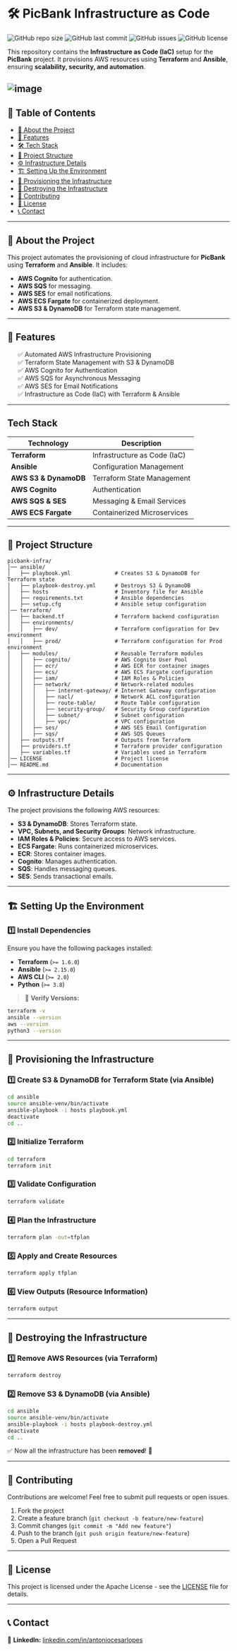 # 🛠️ PicBank Infrastructure as Code

![GitHub repo size](https://img.shields.io/github/repo-size/antoniocesarlopes/picbank-iac)
![GitHub last commit](https://img.shields.io/github/last-commit/antoniocesarlopes/picbank-iac)
![GitHub issues](https://img.shields.io/github/issues/antoniocesarlopes/picbank-iac)
![GitHub license](https://img.shields.io/github/license/antoniocesarlopes/picbank-iac)

This repository contains the **Infrastructure as Code (IaC)** setup for the **PicBank** project.
It provisions AWS resources using **Terraform** and **Ansible**, ensuring **scalability, security, and automation**.

![image](logo.jpg)
---

## 📌 **Table of Contents**
- [📜 About the Project](#-about-the-project)
- [🚀 Features](#-features)
- [🛠️ Tech Stack](#-tech-stack)
- [📂 Project Structure](#-project-structure)
- [⚙️ Infrastructure Details](#-infrastructure-details)
- [🏗️ Setting Up the Environment](#-setting-up-the-environment)
- [🚀 Provisioning the Infrastructure](#-provisioning-the-infrastructure)
- [🧹 Destroying the Infrastructure](#-destroying-the-infrastructure)
- [🤝 Contributing](#-contributing)
- [📜 License](#-license)
- [📞 Contact](#-contact)

---

## 📜 **About the Project**
This project automates the provisioning of cloud infrastructure for **PicBank** using **Terraform** and **Ansible**.
It includes:
- **AWS Cognito** for authentication.
- **AWS SQS** for messaging.
- **AWS SES** for email notifications.
- **AWS ECS Fargate** for containerized deployment.
- **AWS S3 & DynamoDB** for Terraform state management.

---

## 🚀 **Features**
<ul style="list-style-type: none;">
<li>✅ Automated AWS Infrastructure Provisioning</li>
<li>✅ Terraform State Management with S3 & DynamoDB</li>
<li>✅ AWS Cognito for Authentication</li>
<li>✅ AWS SQS for Asynchronous Messaging</li>
<li>✅ AWS SES for Email Notifications</li>
<li>✅ Infrastructure as Code (IaC) with Terraform & Ansible</li>
</ul>

---

## **Tech Stack**
| **Technology** | **Description** |
|--------------|----------------|
| **Terraform** | Infrastructure as Code (IaC) |
| **Ansible** | Configuration Management |
| **AWS S3 & DynamoDB** | Terraform State Management |
| **AWS Cognito** | Authentication |
| **AWS SQS & SES** | Messaging & Email Services |
| **AWS ECS Fargate** | Containerized Microservices |

---

## 📂 **Project Structure**
```
picbank-infra/
│── ansible/
│   ├── playbook.yml              # Creates S3 & DynamoDB for Terraform state
│   ├── playbook-destroy.yml      # Destroys S3 & DynamoDB
│   ├── hosts                     # Inventory file for Ansible
│   ├── requirements.txt          # Ansible dependencies
│   ├── setup.cfg                 # Ansible setup configuration
│── terraform/
│   ├── backend.tf                # Terraform backend configuration
│   ├── environments/
│   │   ├── dev/                  # Terraform configuration for Dev environment
│   │   ├── prod/                 # Terraform configuration for Prod environment
│   ├── modules/                  # Reusable Terraform modules
│   │   ├── cognito/              # AWS Cognito User Pool
│   │   ├── ecr/                  # AWS ECR for container images
│   │   ├── ecs/                  # AWS ECS Fargate configuration
│   │   ├── iam/                  # IAM Roles & Policies
│   │   ├── network/              # Network-related modules
│   │   │   ├── internet-gateway/ # Internet Gateway configuration
│   │   │   ├── nacl/             # Network ACL configuration
│   │   │   ├── route-table/      # Route Table configuration
│   │   │   ├── security-group/   # Security Group configuration
│   │   │   ├── subnet/           # Subnet configuration
│   │   │   ├── vpc/              # VPC configuration
│   │   ├── ses/                  # AWS SES Email Configuration
│   │   ├── sqs/                  # AWS SQS Queues
│   ├── outputs.tf                # Outputs from Terraform
│   ├── providers.tf              # Terraform provider configuration
│   ├── variables.tf              # Variables used in Terraform
│── LICENSE                       # Project license
│── README.md                     # Documentation

```

---

## ⚙️ **Infrastructure Details**
The project provisions the following AWS resources:

- **S3 & DynamoDB**: Stores Terraform state.
- **VPC, Subnets, and Security Groups**: Network infrastructure.
- **IAM Roles & Policies**: Secure access to AWS services.
- **ECS Fargate**: Runs containerized microservices.
- **ECR**: Stores container images.
- **Cognito**: Manages authentication.
- **SQS**: Handles messaging queues.
- **SES**: Sends transactional emails.

---

## 🏗️ **Setting Up the Environment**

### **1️⃣ Install Dependencies**
Ensure you have the following packages installed:

- **Terraform** (`>= 1.6.0`)
- **Ansible** (`>= 2.15.0`)
- **AWS CLI** (`>= 2.0`)
- **Python** (`>= 3.8`)

> 🔎 **Verify Versions:**
```sh
terraform -v
ansible --version
aws --version
python3 --version
```

---

## 🚀 **Provisioning the Infrastructure**

### **1️⃣ Create S3 & DynamoDB for Terraform State (via Ansible)**
```sh
cd ansible
source ansible-venv/bin/activate
ansible-playbook -i hosts playbook.yml
deactivate
cd ..
```

### **2️⃣ Initialize Terraform**
```sh
cd terraform
terraform init
```

### **3️⃣ Validate Configuration**
```sh
terraform validate
```

### **4️⃣ Plan the Infrastructure**
```sh
terraform plan -out=tfplan
```

### **5️⃣ Apply and Create Resources**
```sh
terraform apply tfplan
```

### **6️⃣ View Outputs (Resource Information)**
```sh
terraform output
```

---

## 🧹 **Destroying the Infrastructure**

### **1️⃣ Remove AWS Resources (via Terraform)**
```sh
terraform destroy
```

### **2️⃣ Remove S3 & DynamoDB (via Ansible)**
```sh
cd ansible
source ansible-venv/bin/activate
ansible-playbook -i hosts playbook-destroy.yml
deactivate
cd ..
```

✅ Now all the infrastructure has been **removed**! 🧹

---

## 🤝 **Contributing**
Contributions are welcome! Feel free to submit pull requests or open issues.

1. Fork the project
2. Create a feature branch (`git checkout -b feature/new-feature`)
3. Commit changes (`git commit -m "Add new feature"`)
4. Push to the branch (`git push origin feature/new-feature`)
5. Open a Pull Request

---

## 📜 **License**
This project is licensed under the Apache License - see the [LICENSE](LICENSE) file for details.

---

## 📞 **Contact**
📘 **LinkedIn:** [linkedin.com/in/antoniocesarlopes](https://linkedin.com/in/antoniocesarlopes)
```
